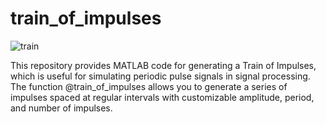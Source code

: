 # train_of_impulses

![train](https://github.com/user-attachments/assets/62244ec7-66f2-4970-9a4b-e66e639a287a)


This repository provides MATLAB code for generating a Train of Impulses, which is useful for simulating periodic pulse signals in signal processing. The function @train_of_impulses allows you to generate a series of impulses spaced at regular intervals with customizable amplitude, period, and number of impulses.
